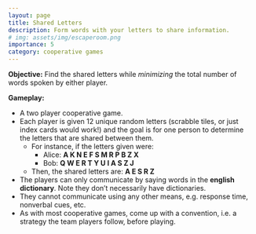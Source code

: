 ```yaml
---
layout: page
title: Shared Letters
description: Form words with your letters to share information.
# img: assets/img/escaperoom.png
importance: 5
category: cooperative games
---
```

**Objective:** Find the shared letters while *minimizing* the total number of words spoken by either player. 

**Gameplay:**

- A two player cooperative game. 
- Each player is given 12 unique random letters (scrabble tiles, or just index cards would work!) and the goal is for one person to determine the letters that are shared between them. 
    - For instance, if the letters given were:
        - Alice: **A K N E F S M R P B Z X**
        - Bob: **Q W E R T Y U I A S Z J**
    - Then, the shared letters are: **A E S R Z**
- The players can only communicate by saying words in the **english dictionary**. Note they don’t necessarily have dictionaries. 
- They cannot communicate using any other means, e.g. response time, nonverbal cues, etc. 
- As with most cooperative games, come up with a convention, i.e. a strategy the team players follow, before playing.
